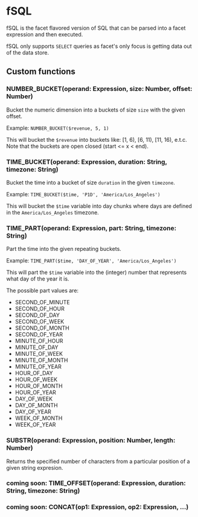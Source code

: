 # fSQL

fSQL is the facet flavored version of SQL that can be parsed into a facet expression and then executed.

fSQL only supports `SELECT` queries as facet's only focus is getting data out of the data store.

## Custom functions

### NUMBER_BUCKET(operand: Expression, size: Number, offset: Number)

Bucket the numeric dimension into a buckets of size `size` with the given offset.

Example: `NUMBER_BUCKET($revenue, 5, 1)`

This will bucket the `$revenue` into buckets like: [1, 6), [6, 11), [11, 16), e.t.c.
Note that the buckets are open closed (start <= x < end).


### TIME_BUCKET(operand: Expression, duration: String, timezone: String)

Bucket the time into a bucket of size `duration` in the given `timezone`.

Example: `TIME_BUCKET($time, 'P1D', 'America/Los_Angeles')`

This will bucket the `$time` variable into day chunks where days are defined in the `America/Los_Angeles` timezone.


### TIME_PART(operand: Expression, part: String, timezone: String)

Part the time into the given repeating buckets.

Example: `TIME_PART($time, 'DAY_OF_YEAR', 'America/Los_Angeles')`

This will part the `$time` variable into the (integer) number that represents what day of the year it is.

The possible part values are:

* SECOND_OF_MINUTE
* SECOND_OF_HOUR
* SECOND_OF_DAY
* SECOND_OF_WEEK
* SECOND_OF_MONTH
* SECOND_OF_YEAR
* MINUTE_OF_HOUR
* MINUTE_OF_DAY
* MINUTE_OF_WEEK
* MINUTE_OF_MONTH
* MINUTE_OF_YEAR
* HOUR_OF_DAY
* HOUR_OF_WEEK
* HOUR_OF_MONTH
* HOUR_OF_YEAR
* DAY_OF_WEEK
* DAY_OF_MONTH
* DAY_OF_YEAR
* WEEK_OF_MONTH
* WEEK_OF_YEAR


### SUBSTR(operand: Expression, position: Number, length: Number)

Returns the specified number of characters from a particular position of a given string expresion.


### coming soon: TIME_OFFSET(operand: Expression, duration: String, timezone: String)

### coming soon: CONCAT(op1: Expression, op2: Expression, ...)
